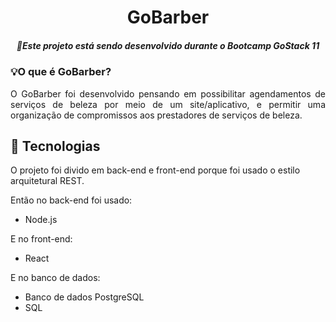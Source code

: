 <h1 align="center">GoBarber</h1>
<h5 align="center"> 🚀Este projeto está sendo desenvolvido durante o Bootcamp GoStack 11 </h5>


### 💡O que é GoBarber?
<p align="justify">
O GoBarber foi desenvolvido pensando em possibilitar agendamentos de serviços de beleza por meio de um site/aplicativo, e permitir uma organização de compromissos aos prestadores de serviços de beleza.
</p>


## 🔧 Tecnologias

<p>
O projeto foi divido em back-end e front-end porque foi usado o estilo arquitetural REST.

Então no back-end foi usado:
- Node.js

E no front-end:
- React

E no banco de dados:
- Banco de dados PostgreSQL
- SQL

</p>
